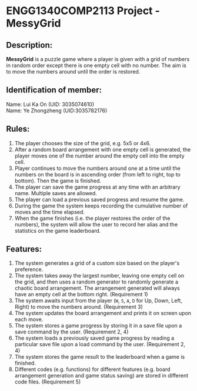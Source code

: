 # ENGG1340COMP2113 Project - MessyGrid

## Description:
**MessyGrid** is a puzzle game where a player is given with a grid of numbers
in random order except there is one empty cell with no number. The aim is to
move the numbers around until the order is restored.

## Identification of member:
Name: Lui Ka On (UID: 3035074610)  
Name: Ye Zhongzheng (UID:3035782176)

## Rules:
1. The player chooses the size of the grid, e.g. 5x5 or 4x6.
2. After a random board arrangement with one empty cell is generated, the
   player moves one of the number around the empty cell into the empty cell.
3. Player continues to move the numbers around one at a time until the numbers
   on the board is in ascending order (from left to right, top to bottom). Then
   the game is finished.
4. The player can save the game progress at any time with an arbitrary name.
   Multiple saves are allowed.
5. The player can load a previous saved progress and resume the game.
6. During the game the system keeps recording the cumulative number of moves
   and the time elapsed.
7. When the game finishes (i.e. the player restores the order of the numbers),
   the system will allow the user to record her alias and the statistics on the
   game leaderboard.

## Features:
1. The system generates a grid of a custom size based on the player's
   preference.
2. The system takes away the largest number, leaving one empty cell on the
   grid, and then uses a random generator to randomly generate a chaotic board
   arrangement.  The arrangement generated will always have an empty cell at
   the bottom right. (Requirement 1)
3. The system awaits input from the player (`W`, `S`, `A`, `D` for Up, Down,
   Left, Right) to move the numbers around. (Requirement 3)
4. The system updates the board arrangement and prints it on screen upon each
   move.
5. The system stores a game progress by storing it in a save file upon a save
   command by the user. (Requirement 2, 4)
6. The system loads a previously saved game progress by reading a particular
   save file upon a load command by the user. (Requirement 2, 4)
7. The system stores the game result to the leaderboard when a game is
   finished.
8. Different codes (e.g. functions) for different features (e.g. board
   arrangement generation and game status saving) are stored in different code
   files. (Requirement 5)
